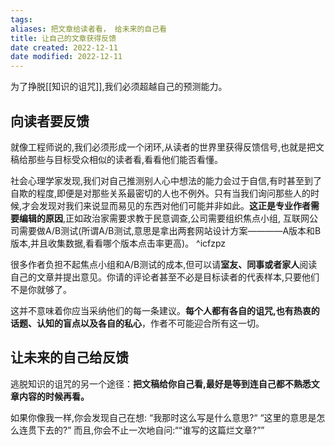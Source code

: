 ```yaml
---
tags: 
aliases: 把文章给读者看， 给未来的自己看
title: 让自己的文章获得反馈
date created: 2022-12-11
date modified: 2022-12-11
---
```


为了挣脱[[知识的诅咒]],我们必须超越自己的预测能力。

## 向读者要反馈

就像工程师说的,我们必须形成一个闭环,从读者的世界里获得反馈信号,也就是把文稿给那些与目标受众相似的读者看,看看他们能否看懂。

社会心理学家发现,我们对自己推测别人心中想法的能力会过于自信,有时甚至到了自欺的程度,即便是对那些关系最密切的人也不例外。只有当我们询问那些人的时候,才会发现对我们来说显而易见的东西对他们可能并非如此。**这正是专业作者需要编辑的原因**,正如政治家需要求教于民意调查,公司需要组织焦点小组, 互联网公司需要做A/B测试(所谓A/B测试,意思是拿出两套网站设计方案————A版本和B版本,并且收集数据,看看哪个版本点击率更高)。 ^icfzpz

很多作者负担不起焦点小组和A/B测试的成本,但可以请**室友、同事或者家人**阅读自己的文章并提出意见。你请的评论者甚至不必是目标读者的代表样本,只要他们不是你就够了。

这并不意味着你应当采纳他们的每一条建议。**每个人都有各自的诅咒,也有热衷的话题、认知的盲点以及各自的私心**，作者不可能迎合所有这一切。

## 让未来的自己给反馈
逃脱知识的诅咒的另一个途径：**把文稿给你自己看,最好是等到连自己都不熟悉文章内容的时候再看。**

如果你像我一样,你会发现自己在想:
“我那时这么写是什么意思?“
“这里的意思是怎么连贯下去的?” 
而且,你会不止一次地自问:““谁写的这篇烂文章?””
